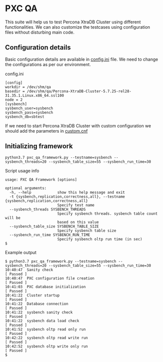 PXC QA
==============================================================================

This suite will help us to test Percona XtraDB Cluster using different functionalities. We can also customize the testcases 
using configuration files without disturbing main code.

Configuration details
------------------------------------------------------------------------------

Basic configuration details are available in [config.ini](./config.ini) file. We need to change the configurations as per our environment.

config.ini
```
[config]
workdir = /dev/shm/qa
basedir = /dev/shm/qa/Percona-XtraDB-Cluster-5.7.25-rel28-31.35.1.Linux.x86_64.ssl100
node = 2
[sysbench]
sysbench_user=sysbench
sysbench_pass=sysbench
sysbench_db=sbtest
```

If we need to start Percona XtraDB Cluster with custom configuration we should add the parameters in [custom.cnf](./conf/custom.cnf)

Initializing framework
--------------------------------------------

`python3.7 pxc_qa_framework.py --testname=sysbench --sysbench_threads=20 --sysbench_table_size=55 --sysbench_run_time=30`

Script usage info
```$ python3.7 pxc_qa_framework.py --help
usage: PXC QA Framework [options]

optional arguments:
  -h, --help            show this help message and exit
  -t {sysbench,replication,correctness,all}, --testname {sysbench,replication,correctness,all}
                        Specify test name
  --sysbench_threads SYSBENCH_THREADS
                        Specify sysbench threads. sysbench table count will be
                        based on this value
  --sysbench_table_size SYSBENCH_TABLE_SIZE
                        Specify sysbench table size
  --sysbench_run_time SYSBENCH_RUN_TIME
                        Specify sysbench oltp run time (in sec)
$
```

Example output
```
$ python3.7 pxc_qa_framework.py --testname=sysbench --sysbench_threads=20 --sysbench_table_size=55 --sysbench_run_time=30
10:40:47  Sanity check                                                [ Passed ]
10:40:47  PXC configuration file creation                             [ Passed ]
10:41:03  PXC database initialization                                 [ Passed ]
10:41:22  Cluster startup                                             [ Passed ]
10:41:22  Database connection                                         [ Passed ]
10:41:22  sysbench sanity check                                       [ Passed ]
10:41:22  sysbench data load check                                    [ Passed ]
10:41:52  sysbench oltp read only run                                 [ Passed ]
10:42:22  sysbench oltp read write run                                [ Passed ]
10:42:52  sysbench oltp write only run                                [ Passed ]
$
```
